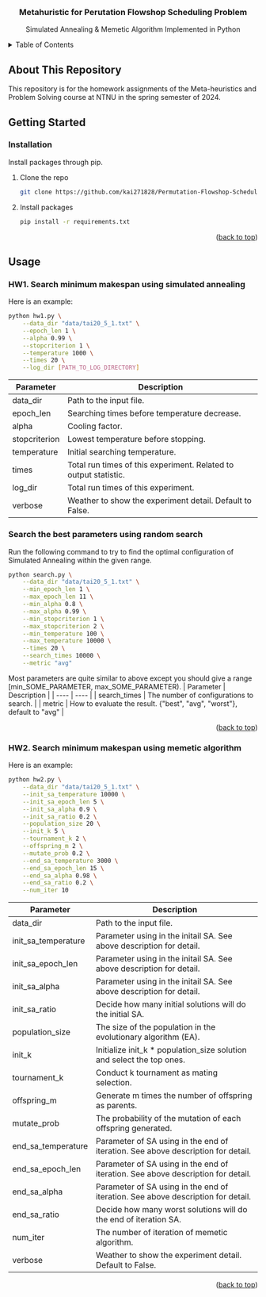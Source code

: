 <a name="readme-top"></a>

<!-- PROJECT SHIELDS -->
<!--
*** I'm using markdown "reference style" links for readability.
*** Reference links are enclosed in brackets [ ] instead of parentheses ( ).
*** See the bottom of this document for the declaration of the reference variables
*** for contributors-url, forks-url, etc. This is an optional, concise syntax you may use.
*** https://www.markdownguide.org/basic-syntax/#reference-style-links
-->
<!-- [![Contributors][contributors-shield]][contributors-url]
[![Forks][forks-shield]][forks-url]
[![Stargazers][stars-shield]][stars-url]
[![Issues][issues-shield]][issues-url]
[![MIT License][license-shield]][license-url]
[![LinkedIn][linkedin-shield]][linkedin-url] -->



<!-- PROJECT LOGO -->
<br />
<div align="center">
  <!-- <a href="https://github.com/kai271828">
    <img src="images/logo.png" alt="Logo" width="80" height="80">
  </a> -->

  <h3 align="center">Metahuristic for Perutation Flowshop Scheduling  Problem</h3>

  <p align="center">
    Simulated Annealing & Memetic Algorithm Implemented in Python
    <!-- <br />
    <a href="https://github.com/kai271828"><strong>Explore the docs »</strong></a>
    <br />
    <br />
    <a href="https://github.com/kai271828">View Demo</a>
    ·
    <a href="https://github.com/kai271828/.../issues">Report Bug</a>
    ·
    <a href="https://github.com/kai271828/.../issues">Request Feature</a>
  </p> -->
</div>



<!-- TABLE OF CONTENTS -->
<details>
  <summary>Table of Contents</summary>
  <ol>
    <li>
      <a href="#about-the-project">About The Project</a>
      <!-- <ul>
        <li><a href="#built-with">Built With</a></li>
      </ul> -->
    </li>
    <li>
      <a href="#getting-started">Getting Started</a>
      <ul>
        <!-- <li><a href="#prerequisites">Prerequisites</a></li> -->
        <!-- <li><a href="#installation">Installation</a></li> -->
      </ul>
    </li>
    <li>
      <a href="#usage">Usage</a>
      <ul>
        <li><a href="#search-minimum-makespan-with-specific-parameters">Search minimum makespan with specific parameters</a></li>
        <li><a href="#search-the-best-parameters-using-random-search">Search the best parameters using random search</a></li>
      </ul>
    </li>
    <!-- <li><a href="#roadmap">Roadmap</a></li>
    <li><a href="#contributing">Contributing</a></li>
    <li><a href="#license">License</a></li>
    <li><a href="#contact">Contact</a></li>
    <li><a href="#acknowledgments">Acknowledgments</a></li> -->
  </ol>
</details>



<!-- ABOUT THE PROJECT -->
## About This Repository

<!-- [![Product Name Screen Shot][product-screenshot]](https://example.com)-->

This repository is for the homework assignments of the Meta-heuristics and Problem Solving course at NTNU in the spring semester of 2024.



<!-- ### Built With -->

<!-- This section should list any major frameworks/libraries used to bootstrap your project. Leave any add-ons/plugins for the acknowledgements section. Here are a few examples. -->

<!-- * [![Python][Next.js]][Next-url]
* [![React][React.js]][React-url]
* [![Vue][Vue.js]][Vue-url]
* [![Angular][Angular.io]][Angular-url]
* [![Svelte][Svelte.dev]][Svelte-url]
* [![Laravel][Laravel.com]][Laravel-url]
* [![Bootstrap][Bootstrap.com]][Bootstrap-url]
* [![JQuery][JQuery.com]][JQuery-url]

<p align="right">(<a href="#readme-top">back to top</a>)</p> -->



<!-- GETTING STARTED -->
## Getting Started

<!-- This is an example of how you may give instructions on setting up your project locally.
To get a local copy up and running follow these simple example steps. -->

<!-- ### Prerequisites

Install packages through pip.
* pip
  ```sh
  pip install -r requirements.txt
  ``` -->

### Installation

Install packages through pip.

1. Clone the repo
   ```sh
   git clone https://github.com/kai271828/Permutation-Flowshop-Scheduling-using-Simulated-Annealing.git
   ```
2. Install packages
   ```sh
   pip install -r requirements.txt
   ```

<p align="right">(<a href="#readme-top">back to top</a>)</p>



<!-- USAGE EXAMPLES -->
## Usage

### HW1. Search minimum makespan using simulated annealing
Here is an example:
```sh
python hw1.py \
    --data_dir "data/tai20_5_1.txt" \
    --epoch_len 1 \
    --alpha 0.99 \
    --stopcriterion 1 \
    --temperature 1000 \
    --times 20 \
    --log_dir [PATH_TO_LOG_DIRECTORY]
```

|  Parameter   | Description  |
|  ----  | ----  |
| data_dir  | Path to the input file. |
| epoch_len  | Searching times before temperature decrease.  |
| alpha  | Cooling factor.  |
| stopcriterion  | Lowest temperature before stopping.  |
| temperature  | Initial searching temperature.  |
| times  | Total run times of this experiment. Related to output statistic. |
| log_dir  | Total run times of this experiment.  |
| verbose  | Weather to show the experiment detail. Default to False. |

### Search the best parameters using random search
Run the following command to try to find the optimal configuration of Simulated Annealing within the given range.
```sh
python search.py \
    --data_dir "data/tai20_5_1.txt" \
    --min_epoch_len 1 \
    --max_epoch_len 11 \
    --min_alpha 0.8 \
    --max_alpha 0.99 \
    --min_stopcriterion 1 \
    --max_stopcriterion 2 \
    --min_temperature 100 \
    --max_temperature 10000 \
    --times 20 \
    --search_times 10000 \
    --metric "avg"
```
Most parameters are quite similar to above except you should give a range [min_SOME_PARAMETER, max_SOME_PARAMETER).
|  Parameter   | Description  |
|  ----  | ----  |
| search_times  | The number of configurations to search. |
| metric  | How to evaluate the result. {"best", "avg", "worst"}, default to "avg"  |

<p align="right">(<a href="#readme-top">back to top</a>)</p>


### HW2. Search minimum makespan using memetic algorithm
Here is an example:
```sh
python hw2.py \
    --data_dir "data/tai20_5_1.txt" \
    --init_sa_temperature 10000 \
    --init_sa_epoch_len 5 \
    --init_sa_alpha 0.9 \
    --init_sa_ratio 0.2 \
    --population_size 20 \
    --init_k 5 \
    --tournament_k 2 \
    --offspring_m 2 \
    --mutate_prob 0.2 \
    --end_sa_temperature 3000 \
    --end_sa_epoch_len 15 \
    --end_sa_alpha 0.98 \
    --end_sa_ratio 0.2 \
    --num_iter 10 
```

|  Parameter   | Description  |
|  ----  | ----  |
| data_dir  | Path to the input file. |
| init_sa_temperature  | Parameter using in the initail SA. See above description for detail.  |
| init_sa_epoch_len  | Parameter using in the initail SA. See above description for detail.  |
| init_sa_alpha  | Parameter using in the initail SA. See above description for detail.  |
| init_sa_ratio  | Decide how many initial solutions will do the initial SA. |
| population_size  | The size of the population in the evolutionary algorithm (EA).  |
| init_k  | Initialize init_k * population_size solution and select the top ones. |
| tournament_k  | Conduct k tournament as mating selection. |
| offspring_m  | Generate m times the number of offspring as parents. |
| mutate_prob  | The probability of the mutation of each offspring generated. |
| end_sa_temperature  | Parameter of SA using in the end of iteration. See above description for detail. |
| end_sa_epoch_len  | Parameter of SA using in the end of iteration. See above description for detail. |
| end_sa_alpha  | Parameter of SA using in the end of iteration. See above description for detail. |
| end_sa_ratio  | Decide how many worst solutions will do the end of iteration SA. |
| num_iter  | The number of iteration of memetic algorithm.  |
| verbose  | Weather to show the experiment detail. Default to False.  |
<p align="right">(<a href="#readme-top">back to top</a>)</p>



<!-- ROADMAP -->
<!-- ## Roadmap

- [x] Add Changelog
- [x] Add back to top links
- [ ] Add Additional Templates w/ Examples
- [ ] Add "components" document to easily copy & paste sections of the readme
- [ ] Multi-language Support
    - [ ] Chinese
    - [ ] Spanish

See the [open issues](https://github.com/kai271828/Best-README-Template/issues) for a full list of proposed features (and known issues).

<p align="right">(<a href="#readme-top">back to top</a>)</p> -->



<!-- CONTRIBUTING -->
<!-- ## Contributing

Contributions are what make the open source community such an amazing place to learn, inspire, and create. Any contributions you make are **greatly appreciated**.

If you have a suggestion that would make this better, please fork the repo and create a pull request. You can also simply open an issue with the tag "enhancement".
Don't forget to give the project a star! Thanks again!

1. Fork the Project
2. Create your Feature Branch (`git checkout -b feature/AmazingFeature`)
3. Commit your Changes (`git commit -m 'Add some AmazingFeature'`)
4. Push to the Branch (`git push origin feature/AmazingFeature`)
5. Open a Pull Request

<p align="right">(<a href="#readme-top">back to top</a>)</p> -->



<!-- LICENSE -->
<!-- ## License

Distributed under the MIT License. See `LICENSE.txt` for more information.

<p align="right">(<a href="#readme-top">back to top</a>)</p> -->



<!-- CONTACT -->
<!-- ## Contact

Your Name - [@your_twitter](https://twitter.com/your_username) - email@example.com

Project Link: [https://github.com/your_username/repo_name](https://github.com/your_username/repo_name)

<p align="right">(<a href="#readme-top">back to top</a>)</p> -->



<!-- ACKNOWLEDGMENTS -->
<!-- ## Acknowledgments

Use this space to list resources you find helpful and would like to give credit to. I've included a few of my favorites to kick things off!

* [Choose an Open Source License](https://choosealicense.com)
* [GitHub Emoji Cheat Sheet](https://www.webpagefx.com/tools/emoji-cheat-sheet)
* [Malven's Flexbox Cheatsheet](https://flexbox.malven.co/)
* [Malven's Grid Cheatsheet](https://grid.malven.co/)
* [Img Shields](https://shields.io)
* [GitHub Pages](https://pages.github.com)
* [Font Awesome](https://fontawesome.com)
* [React Icons](https://react-icons.github.io/react-icons/search)

<p align="right">(<a href="#readme-top">back to top</a>)</p> -->



<!-- MARKDOWN LINKS & IMAGES -->
<!-- https://www.markdownguide.org/basic-syntax/#reference-style-links -->
<!-- [contributors-shield]: https://img.shields.io/github/contributors/kai271828/Best-README-Template.svg?style=for-the-badge
[contributors-url]: https://github.com/kai271828/Best-README-Template/graphs/contributors
[forks-shield]: https://img.shields.io/github/forks/kai271828/Best-README-Template.svg?style=for-the-badge
[forks-url]: https://github.com/kai271828/Best-README-Template/network/members
[stars-shield]: https://img.shields.io/github/stars/kai271828/Best-README-Template.svg?style=for-the-badge
[stars-url]: https://github.com/kai271828/Best-README-Template/stargazers
[issues-shield]: https://img.shields.io/github/issues/kai271828/Best-README-Template.svg?style=for-the-badge
[issues-url]: https://github.com/kai271828/Best-README-Template/issues
[license-shield]: https://img.shields.io/github/license/kai271828/Best-README-Template.svg?style=for-the-badge
[license-url]: https://github.com/kai271828/Best-README-Template/blob/master/LICENSE.txt
[linkedin-shield]: https://img.shields.io/badge/-LinkedIn-black.svg?style=for-the-badge&logo=linkedin&colorB=555
[linkedin-url]: https://linkedin.com/in/kai271828
[product-screenshot]: images/screenshot.png
[Next.js]: https://img.shields.io/badge/next.js-000000?style=for-the-badge&logo=nextdotjs&logoColor=white
[Next-url]: https://nextjs.org/
[React.js]: https://img.shields.io/badge/React-20232A?style=for-the-badge&logo=react&logoColor=61DAFB
[React-url]: https://reactjs.org/
[Vue.js]: https://img.shields.io/badge/Vue.js-35495E?style=for-the-badge&logo=vuedotjs&logoColor=4FC08D
[Vue-url]: https://vuejs.org/
[Angular.io]: https://img.shields.io/badge/Angular-DD0031?style=for-the-badge&logo=angular&logoColor=white
[Angular-url]: https://angular.io/
[Svelte.dev]: https://img.shields.io/badge/Svelte-4A4A55?style=for-the-badge&logo=svelte&logoColor=FF3E00
[Svelte-url]: https://svelte.dev/
[Laravel.com]: https://img.shields.io/badge/Laravel-FF2D20?style=for-the-badge&logo=laravel&logoColor=white
[Laravel-url]: https://laravel.com
[Bootstrap.com]: https://img.shields.io/badge/Bootstrap-563D7C?style=for-the-badge&logo=bootstrap&logoColor=white
[Bootstrap-url]: https://getbootstrap.com
[JQuery.com]: https://img.shields.io/badge/jQuery-0769AD?style=for-the-badge&logo=jquery&logoColor=white
[JQuery-url]: https://jquery.com  -->
